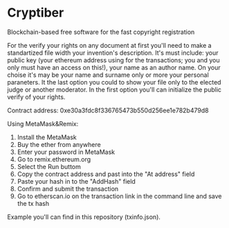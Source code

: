 # Cryptiber
Blockchain-based free software for the fast copyright registration

For the verify your rights on any document at first you'll need to make a standartized file width your invention's description. 
It's must include: your public key (your ethereum address using for the transactions; you and you only must have an access on this!),
your name as an author name. On your choise it's may be your name and surname only or more your personal paraneters. It the last option you could 
to show your file only to the elected judge or another moderator. In the first option you'll can initialize the public verify of your rights.

Contract address:
0xe30a3fdc8f336765473b550d256ee1e782b479d8

Using MetaMask&Remix:
1. Install the MetaMask
2. Buy the ether from anywhere
3. Enter your password in MetaMask
4. Go to remix.ethereum.org
5. Select the Run buttom
6. Copy the contract address and past into the "At address" field
7. Paste your hash in to the "AddHash" field
8. Confirm and submit the transaction
9. Go to etherscan.io on the transaction link in the command line and save the tx hash

Example you'll can find in this repository (txinfo.json).

